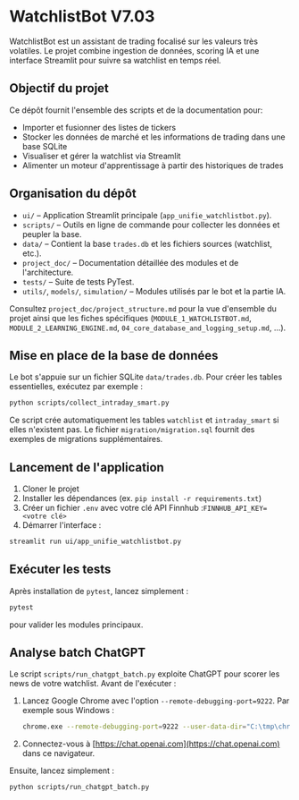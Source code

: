 # WatchlistBot V7.03

WatchlistBot est un assistant de trading focalisé sur les valeurs très volatiles. Le projet combine ingestion de données, scoring IA et une interface Streamlit pour suivre sa watchlist en temps réel.

## Objectif du projet

Ce dépôt fournit l'ensemble des scripts et de la documentation pour:

- Importer et fusionner des listes de tickers
- Stocker les données de marché et les informations de trading dans une base SQLite
- Visualiser et gérer la watchlist via Streamlit
- Alimenter un moteur d'apprentissage à partir des historiques de trades

## Organisation du dépôt

- `ui/` – Application Streamlit principale (`app_unifie_watchlistbot.py`).
- `scripts/` – Outils en ligne de commande pour collecter les données et peupler la base.
- `data/` – Contient la base `trades.db` et les fichiers sources (watchlist, etc.).
- `project_doc/` – Documentation détaillée des modules et de l'architecture.
- `tests/` – Suite de tests PyTest.
- `utils/`, `models/`, `simulation/` – Modules utilisés par le bot et la partie IA.

Consultez `project_doc/project_structure.md` pour la vue d'ensemble du projet ainsi que les fiches spécifiques (`MODULE_1_WATCHLISTBOT.md`, `MODULE_2_LEARNING_ENGINE.md`, `04_core_database_and_logging_setup.md`, ...).

## Mise en place de la base de données

Le bot s'appuie sur un fichier SQLite `data/trades.db`. Pour créer les tables essentielles, exécutez par exemple :

```bash
python scripts/collect_intraday_smart.py
```

Ce script crée automatiquement les tables `watchlist` et `intraday_smart` si elles n'existent pas. Le fichier `migration/migration.sql` fournit des exemples de migrations supplémentaires.

## Lancement de l'application

1. Cloner le projet
2. Installer les dépendances (ex. `pip install -r requirements.txt`)
3. Créer un fichier `.env` avec votre clé API Finnhub :`FINNHUB_API_KEY=<votre clé>`
4. Démarrer l'interface :

```bash
streamlit run ui/app_unifie_watchlistbot.py
```

## Exécuter les tests

Après installation de `pytest`, lancez simplement :

```bash
pytest
```

pour valider les modules principaux.

## Analyse batch ChatGPT

Le script `scripts/run_chatgpt_batch.py` exploite ChatGPT pour scorer les news
de votre watchlist. Avant de l'exécuter :

1. Lancez Google Chrome avec l'option `--remote-debugging-port=9222`. Par
   exemple sous Windows :

   ```bash
   chrome.exe --remote-debugging-port=9222 --user-data-dir="C:\tmp\chrome"
   ```

2. Connectez-vous à [https://chat.openai.com](https://chat.openai.com) dans ce
   navigateur.

Ensuite, lancez simplement :

```bash
python scripts/run_chatgpt_batch.py
```

